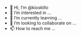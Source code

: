 - 👋 Hi, I’m @kioskillo
- 👀 I’m interested in ...
- 🌱 I’m currently learning ...
- 💞️ I’m looking to collaborate on ...
- 📫 How to reach me ...

<!---
kioskillo/kioskillo is a ✨ special ✨ repository because its `README.md` (this file) appears on your GitHub profile.
You can click the Preview link to take a look at your changes.
--->

